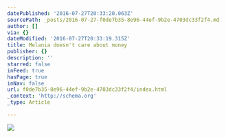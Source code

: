 ```yaml
---
datePublished: '2016-07-27T20:33:20.063Z'
sourcePath: _posts/2016-07-27-f0de7b35-8e96-44ef-9b2e-4703dc33f2f4.md
author: []
via: {}
dateModified: '2016-07-27T20:33:19.315Z'
title: Melania doesn't care about money
publisher: {}
description: ''
starred: false
inFeed: true
hasPage: true
inNav: false
url: f0de7b35-8e96-44ef-9b2e-4703dc33f2f4/index.html
_context: 'http://schema.org'
_type: Article

---
```

![](https://the-grid-user-content.s3-us-west-2.amazonaws.com/070e47f0-3db1-4ec9-a199-4b2693b33b66.jpg)